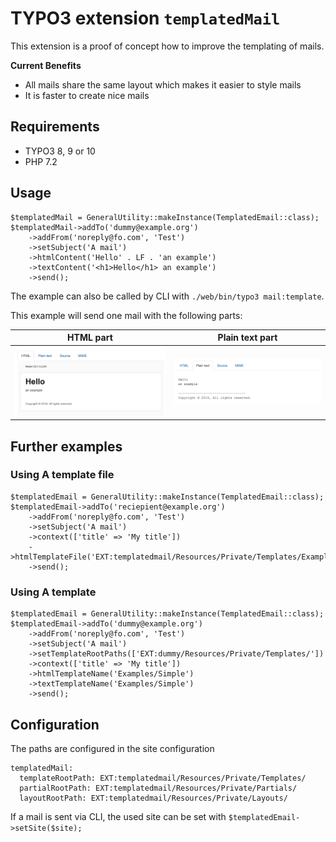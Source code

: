 # TYPO3 extension `templatedMail`

This extension is a proof of concept how to improve the templating of mails.

**Current Benefits**

- All mails share the same layout which makes it easier to style mails
- It is faster to create nice mails

## Requirements

- TYPO3 8, 9 or 10
- PHP 7.2


## Usage

```
$templatedMail = GeneralUtility::makeInstance(TemplatedEmail::class);
$templatedMail->addTo('dummy@example.org')
    ->addFrom('noreply@fo.com', 'Test')
    ->setSubject('A mail')
    ->htmlContent('Hello' . LF . 'an example')
    ->textContent('<h1>Hello</h1> an example')
    ->send();
```
The example can also be called by CLI with `./web/bin/typo3 mail:template`.

This example will send one mail with the following parts:

|                       HTML part                        |                    Plain text part                     |
|:------------------------------------------------------:|:------------------------------------------------------:|
| ![HTML](Resources/Public/Screenshots/example-html.png) | ![Plain](Resources/Public/Screenshots/example-txt.png) |


## Further examples

### Using A template file

```
$templatedEmail = GeneralUtility::makeInstance(TemplatedEmail::class);
$templatedEmail->addTo('reciepient@example.org')
    ->addFrom('noreply@fo.com', 'Test')
    ->setSubject('A mail')
    ->context(['title' => 'My title'])
    ->htmlTemplateFile('EXT:templatedmail/Resources/Private/Templates/Examples/Example.html')
    ->send();
```

### Using A template

```
$templatedEmail = GeneralUtility::makeInstance(TemplatedEmail::class);
$templatedEmail->addTo('dummy@example.org')
    ->addFrom('noreply@fo.com', 'Test')
    ->setSubject('A mail')
    ->setTemplateRootPaths(['EXT:dummy/Resources/Private/Templates/'])
    ->context(['title' => 'My title'])
    ->htmlTemplateName('Examples/Simple')
    ->textTemplateName('Examples/Simple')
    ->send();
```

## Configuration

The paths are configured in the site configuration

```
templatedMail:
  templateRootPath: EXT:templatedmail/Resources/Private/Templates/
  partialRootPath: EXT:templatedmail/Resources/Private/Partials/
  layoutRootPath: EXT:templatedmail/Resources/Private/Layouts/
```

If a mail is sent via CLI, the used site can be set with `$templatedEmail->setSite($site);`
